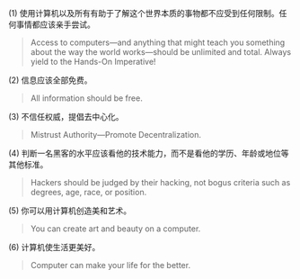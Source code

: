 
(1) 使用计算机以及所有有助于了解这个世界本质的事物都不应受到任何限制。任何事情都应该亲手尝试。

>Access to computers—and anything that might teach you something about the way the world works—should be unlimited and total. Always yield to the Hands-On Imperative!

(2) 信息应该全部免费。

>All information should be free.

 (3) 不信任权威，提倡去中心化。
 
 >Mistrust Authority—Promote Decentralization.

 (4) 判断一名黑客的水平应该看他的技术能力，而不是看他的学历、年龄或地位等其他标准。

>Hackers should be judged by their hacking, not bogus criteria such as degrees, age, race, or position.
 
 (5) 你可以用计算机创造美和艺术。
 
 >You can create art and beauty on a computer.

 (6) 计算机使生活更美好。
> Computer can make your life for the better.
